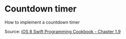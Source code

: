 # Countdown timer
How to implement a countdown timer

Source: [iOS 8 Swift Programming Cookbook - Chapter 1.9](http://goo.gl/pvRtI8)
